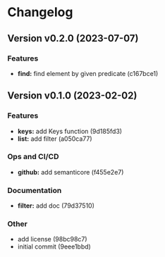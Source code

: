 # Changelog

## Version v0.2.0 (2023-07-07)

### Features

- **find:** find element by given predicate (c167bce1)

## Version v0.1.0 (2023-02-02)

### Features

- **keys:** add Keys function (9d185fd3)
- **list:** add filter (a050ca77)

### Ops and CI/CD

- **github:** add semanticore (f455e2e7)

### Documentation

- **filter:** add doc (79d37510)

### Other

- add license (98bc98c7)
- initial commit (9eee1bbd)

